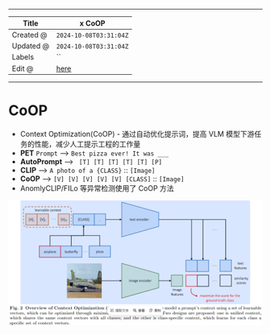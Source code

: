 -----

| Title     | x CoOP                                                |
| --------- | ----------------------------------------------------- |
| Created @ | `2024-10-08T03:31:04Z`                                |
| Updated @ | `2024-10-08T03:31:04Z`                                |
| Labels    | \`\`                                                  |
| Edit @    | [here](https://github.com/junxnone/aiwiki/issues/474) |

-----

# CoOP

  - Context Optimization(CoOP) - 通过自动优化提示词，提高 VLM 模型下游任务的性能，减少人工提示工程的工作量
  - **PET** `Prompt` --\> `Best pizza ever! It was ___`
  - **AutoPrompt** --\> `  [T] [T] [T] [T] [T] [P] `
  - **CLIP** --\> `A photo of a {CLASS}` :: `[Image]`
  - **CoOP** --\> `[V] [V] [V] [V] [V] [CLASS]` :: `[Image]`
  - AnomlyCLIP/FILo 等异常检测使用了 CoOP 方法

![image](media/4101d4ca58487a0ad9e9952c10a0b8108d0c391f.png)
